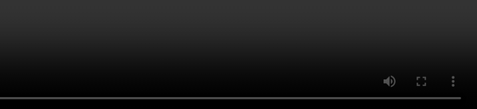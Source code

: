 # <!DOCTYPE html>
<html>
<head>
  <title>Loading Page</title>
  <style>
    /* Make the video fill the entire screen */
    video#video {
      position: fixed;
      right: 0;
      bottom: 0;
      min-width: 100%;
      min-height: 100%;
      width: auto;
      height: auto;
      z-index: -100;
    }
  </style>
</head>
<body>
  <video id="video" src="https://pixabay.com/videos/download/video-90877_tiny.mp4" autoplay loop></video>
  <script>
    setTimeout(function() {
      window.location.href = "https://brikhaled.github.io/brothertech.github.io/";
    }, 10000); // 10000 milliseconds = 10 seconds
  </script>
</body>
</html>
